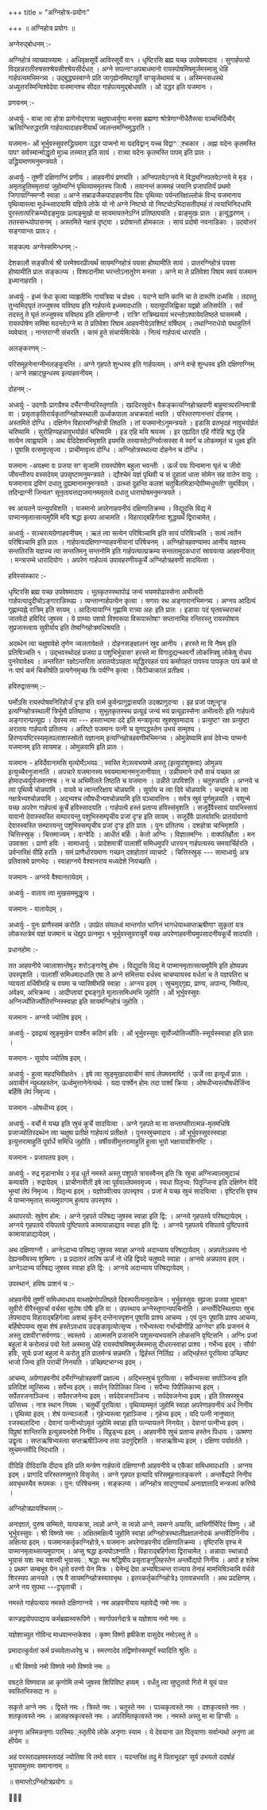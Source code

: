 +++
title = "अग्निहोत्र-प्रयोगः"

+++
॥ अग्निहोत्र प्रयोगः ॥

अग्नेरुद्बोधनम् :-

अग्निहोत्रं व्याख्यास्यामः । अधिवृक्षसूर्ये आविस्सूर्ये वा१ । धृष्टिरसि ब्रह्म यच्छ उपवेषमादाय । सुगार्हपत्यो विदहन्नरातीरुषसश्श्रेयसीश्श्रेयसीर्दधत् । अग्ने सपत्नाꣳअपबाधमानो रायस्पोषमिषमूर्जमस्मासु धेहि गार्हपत्यमभिमन्त्र्य । उद्बुद्ध्यस्वाग्ने प्रति जागृह्येनमिष्टापूर्ते सꣳसृजेथामयं च । अस्मिन्त्सधस्थे अध्युत्तरस्मिन्विश्वेदेवा यजमानश्च सीदत गार्हपत्यमुद्बोधयति । ओं उद्धर इति यजमानः ।

प्रणयनम् :-

अध्वर्युः - वाचा त्वा होत्रा प्राणेनोद्गात्रा चक्षुषाध्वर्युणा मनसा ब्रह्मणा श्रोत्रेणाग्नीधैतैस्त्वा पञ्चभिर्दिव्यैर् ऋत्विग्भिरुद्धरामि गार्हपत्यादाहवनीयार्थं ज्वलन्तमग्निमुद्धरति ।

यजमानः- ओं भूर्भुवस्सुवरुद्ध्रियमाण उद्धर पाप्मनो मा यदविद्वान् यच्च विद्वाꣲ्श्चकार । अह्ना यदेनः कृतमस्ति पापꣳ सर्वस्मान्मोद्धृतो मुञ्च तस्मात् इति सायं । रात्र्या यदेनः कृतमस्ति पापम् इति प्रातः । उद्ध्रियमाणमनुमन्त्रयते ।

अध्वर्युः - तूष्णीं दक्षिणाग्निं प्रणीय । आहवनीयं प्रणयति । अग्निपतयेऽग्नये मे विद्ध्यग्निपतयेऽग्नये मे मृड । अमृताहुतिममृतायां जुहोम्यग्निं पृथिव्याममृतस्य जित्यै । तयानन्तं काममहं जयानि प्रजापतिर्यं प्रथमो जिगायाग्निमग्नौ स्वाहा ॥ अग्ने सम्राडजैकपादाहवनीय दिवः पृथिव्याः पर्यन्तरिक्षाल्लोकं विन्द यजमानाय पृथिव्यास्त्वा मूर्धन्थ्सादयामि यज्ञिये लोके यो नो अग्ने निष्ट्यो यो निष्ट्योऽभिदासतीदमहं तं त्वयाभिनिदधामि पुरस्तात्परिक्रम्योदङ्मुखः प्रत्यङ्मुखो वा सायमायतनेऽग्निं प्रतिष्ठापयति । प्राङ्मुखः प्रातः । इत्युद्धरणम् । ततस्सन्ध्योपासनम् । अस्तमिते नक्षत्रं दृष्ट्वा । प्रदोषान्तो होमकालः । सायं प्रदोषो नवनाडिकाः । उदयोत्तरं सङ्गवान्तः प्रातः२ ।

सङ्कल्पः अग्नेस्समिन्धनम् :-

देशकालौ सङ्कीर्त्य श्री परमेश्वरप्रीत्यर्थं सायमग्निहोत्रं पयसा होष्यामीति सायं । प्रातरग्निहोत्रं पयसा होष्यामीति प्रातः सङ्कल्प्य । विश्वदानीमा भरन्तोऽनातुरेण मनसा । अग्ने मा ते प्रतिवेशा रिषाम स्वयं यजमान इध्मानाहरति ।

अध्वर्युः - इध्मं त्रेधा कृत्वा व्याहृतीभिः गायत्रिया च प्रोक्ष्य । यदग्ने यानि कानि चा ते दारूणि दध्मसि । तदस्तु तुभ्यमिद्घृतं तज्जुषस्व यविष्ठ्य इति गार्हपत्ये इध्ममादधाति । यदत्युपजिह्विका यद्वम्रो अतिसर्पति । सर्वं तदस्तु ते घृतं तज्जुषस्व यविष्ठ्य इति दक्षिणाग्नौ । रात्रिꣳ रात्रिमप्रयावं भरन्तोऽश्वायेवतिष्ठते घासमस्मै । रायस्पोषेण समिषा मदन्तोऽग्ने मा ते प्रतिवेशा रिषाम आहवनीयेऽवशिष्टं वर्षिष्ठम् । तथाग्निराधेयो यथाहुतिर्न व्यवेयात् । नान्तराग्नी संचरति । कामं हुते संचार्यमित्येके । नित्यं गार्हपत्यं धारयति ।

अलङ्करणम् :-

परिसमूहनेनाग्नीनलङ्कुवन्ति । अग्ने गृहपते शुन्धस्व इति गार्हपत्यम् । अग्ने वन्हे शुन्धस्व इति दक्षिणाग्निम् । अग्ने सम्राट्छुन्धस्व इत्याहवनीयम् ।

दोहनम् :-

अध्वर्युः - उदगग्रैः प्रागग्रैश्च दर्भैरग्नीन्परिस्तृणाति । खादिरस्रुवो१ वैकङ्कत्यग्निहोत्रहवणी बाहुमात्र्यरत्निमात्री वा । प्रसृताकृतिरार्यकृताग्निहोत्रस्थाली ऊर्ध्वकपाला अचक्रवर्ता भवति । परिस्तरणानन्तरं दोहनम् । अस्तमिते दोग्धि । दक्षिणेन विहारमग्निहोत्री तिष्ठति । तां यजमानोऽनुमन्त्रयते । इडासि व्रतभृदहं नावुभयोर्व्रतं चरिष्यामि । सुरोहिण्यहन्नावुभयोर्व्रतं चरिष्यामि । इड एहि मयि श्रयस्व । इर एह्यदित एहि गौरेहि श्रद्ध एहि सत्येन त्वाह्वयामि । अथ वेदिदेशमभिमृशति इयमसि तस्यास्तेऽग्निर्वत्सस्सा मे स्वर्गं च लोकममृतं च धुक्ष्व इति । पूषासि वत्समुपसृज्य । प्राचीमावृत्य दोग्धि । अग्निहोत्रस्थाल्या दोहनेन च दोग्धि ।

यजमानः -अयक्ष्मा वः प्रजया सꣳ सृजामि रायस्पोषेण बहुला भवन्तीः । ऊर्जं पयः पिन्वमाना घृतं च जीवो जीवन्तीरुप वस्सदेयम् उपसृष्टामनुमन्त्रयते । द्यौश्चेमं यज्ञं पृथिवी च सं दुहातां धाता सोमेन सह वातेन वायुः । यजमानाय द्रविणं दधातु दुह्यमानामनुमन्त्रयते । उत्थ्सं दुहन्ति कलशं चतुर्बिलमिडान्देवीम्मधुमतीꣳ सुवर्विदम् । तदिन्द्राग्नी जिन्वतꣳ सूनृतावत्तद्यजमानममृतत्वे दधातु धाराघोषमनुमन्त्रयते ।

स्व आयतने पत्न्युपविशति । यजमानो अपरेणाहवनीयं दक्षिणातिक्रम्य । विद्युदसि विद्य मे पाप्मानमृतात्सत्यमुपैमि मयि श्रद्धा इत्यप आचामति । विहाराद्बहिर्गत्वा शुद्ध्यर्थं द्विराचामेत् ।

अध्वर्युः - सञ्चरत्यग्रेणाहवनीयम् । ऋतं त्वा सत्येन परिषिञ्चामि इति सायं परिषिञ्चति । सत्यं त्वर्तेन परिषिञ्चामि इति प्रातः । गार्हपत्यदक्षिणाग्न्याहवनीयानां परिषेचनम् । अग्निहोत्रहवण्यामप आनीय यज्ञस्य सन्ततिरसि यज्ञस्य त्वा सन्ततिमनु सन्तनोमि इति गार्हपत्यात्प्रक्रम्य सन्ततामुदकधारां स्रावयत्या आहवनीयात् । मन्त्रारम्भे धारादियोगः । अपरेण गार्हपत्यं उपावहरणीयकूर्चे अग्निहोत्रहवणीं सादयित्वा ।

हविस्संस्कारः :-

धृष्टिरसि ब्रह्म यच्छ उपवेषमादाय । भूतकृतस्स्थापोढं जन्यं भयमपोढास्सेना अभीत्वरीः गार्हपत्यादुदीचोऽङ्गारान्निरूह्य । व्यन्तान्गार्हपत्येन कृत्वा । सगराः स्थ अङ्गारानभिमन्त्र्य । अग्नय आदित्यं गृह्णाम्यह्ने रात्रिम् इति सायम् । आदित्यायाग्निं गृह्णामि रात्र्या अहः इति प्रातः । इडायाः पदं घृतवच्चराचरं जातवेदो हविरिदं जुषस्व । ये ग्राम्याः पशवो विश्वरूपा विरूपास्तेषाꣳ सप्तानामिह रन्तिरस्तु रायस्पोषाय सुप्रजास्त्वाय सुवीर्याय इति तेष्वग्निहोत्रमधिश्रयति ।

अदब्धेन त्वा चक्षुषावेक्षे तृणेन ज्वलतावेक्षते । दोहनसङ्क्षालनं स्रुव आनीय । हरस्ते मा वि नैषम् इति प्रतिषिञ्चति १ । उद्भवस्थोदहं प्रजया प्र पशुभिर्भूयासꣳ हरस्ते मा विगादुद्यन्थ्स्वर्गो लोकस्त्रिषु लोकेषु रोचय पुनरेवावेक्ष्य । अन्तरितꣳ रक्षोऽन्तरिता अरातयोऽपहता व्यृद्धिरपहतं पापं कर्मापहतं पापस्य पापकृतः पापं कर्म यो नः पापं कर्म चिकीर्षति प्रत्यगेनमृच्छ त्रिः पर्यग्नि कृत्वा । किञ्चित्कालं प्रतीक्ष्य ।

हविरुद्वासनम् :-

घर्मोऽसि रायस्पोषवनिरिहोर्जं दृꣳह इति वर्त्म कुर्वन्प्रागुद्वासयति उदक्प्रागुदग्वा । इह प्रजां पशून्दृꣳह इत्यग्निहोत्रस्थालीं त्रिर्भूमौ प्रतिष्ठाप्य । सुभूतकृतस्स्थ प्रत्यूढं जन्यं भयं प्रत्यूढास्सेना अभीत्वरीः इति गार्हपत्ये अङ्गारान्प्रत्यूह्य । देवस्य त्वा --- हस्ताभ्यामा ददे इति मन्त्रावृत्या स्रुक्स्रुवमादाय । प्रत्युष्टꣳ रक्षः प्रत्युष्टा अरातयः गार्हपत्ये प्रतितप्य । अरिष्टो यजमानः पत्नी च युगपद्धस्तेन उभयं सम्मृश्य । हिरण्ययष्टिरस्यमृतपलाशास्स्रोतो यज्ञानाम् इत्यग्निहोत्रहवणीमभिमन्त्र्य । ओमुन्नेष्यामि हव्यं देवेभ्यः पाप्मनो यजमानम् इति सायमाह । ओमुन्नयामि इति प्रातः ।

यजमानः - हविर्देवानामसि मृत्योर्मेऽभयꣴ् स्वस्ति मेऽस्त्वभयम्मे अस्तु (इत्युपांशूक्त्वा) ओमुन्नय इत्युच्चैरनुजानाति । अपचारे यजमानस्य स्वयमात्मानमनुजानीयात् । उन्नीयमाने उभौ वाचं यच्छत आ होमादध्वर्युर्यजमानश्च । न च अभिमीलते तिष्ठति च यजमानः । उन्नीते उपविशति । चतुरुन्नयति । अग्नये च त्वा पृथिव्यै चोन्नयामि । वायवे च त्वान्तरिक्षाय चोन्नयामि । सूर्याय च त्वा दिवे चोन्नयामि । चन्द्रमसे च त्वा नक्षत्रेभ्यश्चोन्नयामि । अद्भ्यश्च त्वौषधीभ्यश्चोन्नयामि इति पञ्चावत्तिनः । सर्वत्र स्रुवं पूर्णमुन्नयति । पशून्मे यच्छ अपरेण गार्हपत्यं कूर्चे हविस्सादयति । गार्हपत्ये हस्तं प्रताप्य हविस्संमृशति । सजूर्देवैस्सायं यावभिस्सायं यावानो देवास्स्वस्ति सम्पारयन्तु पशुभिस्सम्पृचीय प्रजां दृꣳह इति सायम् । सजूर्देवैः प्रातर्यावभिः प्रातर्यावाणो देवास्स्वस्ति सम्पारयन्तु पशुभिस्सम्पृचीय प्रजां दृꣳह इति प्रातः । पुनः प्रतितप्य । दशहोत्रा चाभिमृशति । चित्तिस्स्रुक् । चित्तमाज्यम् । वाग्वेदिः । आधीतं बर्हिः । केतो अग्निः । विज्ञातमग्निः । वाक्पतिर्होता । मन उपवक्ता । प्राणो हविः । सामाध्वर्युः । प्रादेशमात्रीं पालाशीं समिधमुपरि धारयन् गार्हपत्यस्य समयार्चिर्हरति । उर्वन्तरिक्षं वीहि हरति । समं प्राणैर्धारयमाणः गच्छन् दशहोतारं व्याचष्टे । चित्तिस्स्रुक् --- सामाध्वर्युः अत्र प्रतिवाक्ये प्राणभेदः । स्वाहाग्नये वैश्वानराय मध्यदेशे नियच्छति ।

यजमानः - अग्नये वैश्वानरायेदम् ।

अध्वर्युः - वाताय त्वा मुखसममुद्धृत्य ।

यजमानः - वातायेदम् ।

अध्वर्युः - पुनः प्राणैस्समं करोति । उपप्रेत संयतध्वं मान्तर्गात भागिनं भागधेयाथ्सप्तऋषीणाꣳ सुकृतां यत्र लोकस्तत्रेमं यज्ञं यजमानं च धेह्युप प्रत्नमुप १ भूर्भुवस्सुवरायुर्मे यच्छ अपरेणाहवनीयमुपसादनीयकूर्चे सादयति ।

प्रधानहोमः :-

तत आहवनीये ज्वालाशान्तेषु२ शरोऽङ्गारेषु होमः । विद्युदसि विद्य मे पाप्मानमृतात्सत्यमुपैमि इति होष्यन्नप उपस्पृशति । पालाशीं समिधमादधाति एषा ते अग्ने समित्तया वर्धस्व चाचप्यायस्व वर्धतां च ते यज्ञपतिरा च प्यायतां वर्धिषीमहि च वयमा च प्यासिषीमहि स्वाहा । अग्नय इदम् । स्रुचमुद्गृह्य, प्राण्य, अपान्य, निमील्य, अवेक्ष्य, अभिक्रम्य । आदीप्तायां द्व्यङ्गुले मूलात्समिधमभि जुहोति । ओं भूर्भुवस्सुवः अग्निर्ज्योतिर्ज्योतिरग्निस्स्वाहा इति सायमग्निहोत्रं जुहोति ।

यजमानः - अग्नये ज्योतिष इदम् ।

अध्वर्युः - द्रवद्रव्यं स्रुङ्मुखेन पार्श्वेन कठिणं हविः । ओं भूर्भुवस्सुवः सूर्योज्योतिर्ज्योति-स्सूर्यस्स्वाहा इति प्रातः ।

यजमानः - सूर्याय ज्योतिष इदम् ।

अध्वर्युः - हुत्वा महदभिवीक्षते१ । इषे त्वा स्रुङ्मुखादवाचीनं सायं लेपमवमार्ष्टि । ऊर्जे त्वा इत्यूर्ध्वं प्रातः । अवाचीनं न्युब्जहस्तेन, ऊर्ध्वमुत्तानेनेत्यर्थः । यदा पार्श्वेन होमः तदा पार्श्वं क्रिया । ओषधीभ्यस्त्वौषधीर्जिन्व बर्हिषि लेपं निमृज्य ।

यजमानः -ओषधीभ्य इदम् ।

अध्वर्युः - वर्चो मे यच्छ इति स्रुचं कूर्चे सादयित्वा । अग्ने गृहपते मा मा सन्ताप्सीरात्मन्न-मृतमधिषि प्रजाज्योतिरदब्धेन त्वा चक्षुषा प्रतीक्षे गार्हपत्यं प्रतीक्षते । पुनस्स्रुचमादाय । ओं भूर्भुवस्सुवस्स्वाहा इत्युत्तरामाहुतिं पूर्वार्धे समिधि जुहोति । वर्षीयसीमुत्तरामाहुतिं हुत्वा भूयो भक्षायावशिनष्टि ।

यजमानः - प्रजापतय इदम् ।

अध्वर्युः - रुद्र मृडानार्भव २ मृड धूर्त नमस्ते अस्तु पशुपते त्रायस्वैनम् इति त्रिः स्रुचा अग्निज्वालामुदञ्चं कम्पयति । रुद्रायेदम् । प्राचीनावीती इषे त्वा पूर्ववल्लेपमवमृज्य । स्वधा पितृभ्य: पितॄन्जिन्व इति दक्षिणेन वेदिं भूम्यां लेपं निमृज्य । पितृभ्य इदम् । यज्ञोपवीत्यप उपस्पृश्य । प्रजां मे यच्छ स्रुचं सादयित्वा । वृष्टिरसि वृश्च मे पाप्मानमृतात् सत्यमुपागाम् हुत्वाप उपस्पृश्य ।

अथापरयो: स्रुवेण होम: । अग्ने गृहपते परिषद्य जुषस्व स्वाहा इति द्वि: । अग्नये गृहपतये परिषद्यायेदम् । अग्नये गृहपतये रयिपतये पुष्टिपतये कामायान्नाद्याय स्वाहा इति द्वि: । अग्नये गृहपतये रयिपतये पुष्टिपतये कामायान्नाद्यायेदम् ।

अथ दक्षिणाग्नौ । अग्नेऽदाभ्य परिषद्य जुषस्व स्वाहा अग्नये अदाभ्याय परिषद्यायेदम् । अन्नपतेऽन्नस्य नो देह्यनमीवस्य शुष्मिणः । प्र प्रदातारं तारिष ऊर्जं नो धेहि द्विपदे चतुष्पदे स्वाहा । अग्नये अन्नपतय इदम् । अग्नेऽदाभ्य परिषद्य जुषस्व स्वाहा इति द्वि: । अग्नये अदाभ्याय परिषद्यायेदम् ।

उपस्थानं, हविषः प्राशनं च :-

आहवनीये तूष्णीं समिधमाधाय वाथ्सप्रेणोपतिष्ठते दिवस्परीत्यनुवाकेन । भूर्भुवस्सुवः सुप्रजाः प्रजया भूयासꣳ सुवीरो वीरैस्सुवर्चा वर्चसा सुपोषः पोषैः इति वा । उपस्थाय अग्नेस्तृणान्यपचिनोति । अन्तर्वेदिस्थितायाः स्रुचः लेपमादाय विहाराद्बहिर्गत्वा अशब्दं कुर्वन् दन्तेनास्पृशन् पूषासि प्राश्य आचम्य । एवं पुनः पूषासि प्राश्य आचम्य, बर्हिषोपयम्य स्रुचा शेषं हस्तेऽवधाय उदङ्ङावृत्योत्सृप्य । गर्भेभ्यस्त्वा गर्भान्प्रीणीहि आग्नेयꣳ हविः प्रजननं मे अस्तु दशवीरꣳसर्वगणꣴ् स्वस्तये । आत्मसनि प्रजासनि पशुसन्यभयसनि लोकसनि वृष्टिसनि । अग्निः प्रजां बहुलां मे करोत्वन्नं पयो रेतो अस्मासु धेहि रायस्पोषमिषमूर्जमस्मासु दीधरत्स्वाहा प्राश्य । गर्भेभ्य इदम् । सौर्यꣳ हविः, सूर्यः प्रजां बहुलां मे करोतु इति प्रातर्मन्त्रं सन्नमति । द्विर्हस्तं निर्लिह्य । अद्भिर्हस्तं पूरयित्वा उच्छिष्ट भाजो जिन्व इति पराचीं निनयति । उच्छिष्टभाग्भ्य इदम् ।

आचम्य, अग्रेणाहवनीयं दर्भैरग्निहोत्रहवणीं प्रक्षाल्य । अद्भिस्स्रुचं पूरयित्वा । सर्पेभ्यस्त्वा सर्पाञ्जिन्व इति प्रतिदिशं व्युत्सिच्य । सर्पेभ्य इदम् । सर्पान् पिपीलिका जिन्व । सर्पेभ्यः पिपीलिकाभ्य इदम् । सर्पेतरजनाञ्जिन्व । सर्पेतरजनेभ्य इदम् । सर्पदेवजनाञ्जिन्व । सर्पदेवजनेभ्य इदम् । इति तिस्रस्स्रुच उत्सिच्य । नात्र स्थान नियमः । चतुर्थीं पूरयित्वा । पृथिव्याममृतं जुहोमि स्वाहा अपरेणाहवनीयं अर्धं निनीय । पृथिव्या इदम् । शेषं पत्न्यञ्जलौ । गृहेभ्यस्त्वा गृहाञ्जिन्व । गृहेभ्य इदम् । यदि पत्नी नानुष्यात् रजस्वलादिना । देवानां पत्नीभ्योऽमृतं जुहोमि स्वाहा इति पत्न्यायतने निनयेत् । देवानां पत्नीभ्य इदम् । विप्रुषां शान्तिरसि इत्युन्नयनदेशे निनीय । विप्रुड्भ्य इदम् । आहवनीये स्रुचं प्रताप्य हस्तेन पिधाय । ऊष्मणा उद्वृत्य । सप्तऋषिभ्यस्त्वा सप्तऋषीञ्जिन्व तया उदगुद्दिशति । सप्तऋषिभ्य इदम् । दक्षिणा पर्यावर्तते । स्रुचमन्तर्वेदि निदधाति ।

दीदिहि दीदिदासि दीदाय इति प्रति मन्त्रेण गार्हपत्ये दक्षिणाग्नौ आहवनीये च एकैकां समिधमादधाति । अग्नय इदम् । प्रागादि परिस्तरणमुत्तरे विसृजेत् । अग्ने गृहपत इत्यादि परिसमूहनालङ्करणे । अन्तर्वेद्यपो निनीय अवभृथस्यैव रूपमकः । पुन: परिषेचनम् । सङ्कल्प्य । अग्निहोत्र साद्गुण्यार्थं अनाज्ञातादि मन्त्रजपं करिष्ये ।

अग्निहोत्रप्रायश्चित्तम् :-

अनाज्ञातं, पुरुष सम्मितो, यत्पाकत्रा, त्वन्नो अग्ने, स त्वन्नो अग्ने, त्वमग्ने अयासि, आभिर्गीर्भिरिदं विष्णुः । ओं भूर्भुवस्सुवः । श्री विष्णवे नमः । अक्षितमक्षित्यै जुहोमि स्वाहा अग्निहोत्रस्थालीप्रक्षालनोदकं अन्तर्वेदिनिनीय । अक्षित्या इदम् । यजमानकर्तृकाग्निहोत्रे,१ यजमानः अपरेणाहवनीयं दक्षिणातिक्रम्य । वृष्टिरसि वृश्च मे पाप्मानमृताथ्सत्यमुपागाम् । अप्सु श्रद्धा इत्यपोऽश्नाति । विहाराद्बहिर्गत्वा द्विराचामेत् । अन्नादाः स्थान्नादो भूयासं यशः स्थ यशस्वी भूयासꣴ् श्रद्धाः स्थ श्रद्धिषीय प्रसृताङ्गुलिहस्तेन अन्तर्वेद्यपो निनीय । आपो ह श्लेष्म २ प्रथमꣳ सम्बभूव येन धृतो वरुणो येन मित्रः । येनेन्द्रं देवा अभ्यषिञ्चन्त राज्याय तेनाहं मामभिषिञ्चामि वर्चसे शिरस्यप आनयते । एष वै सायमग्निहोत्रस्यावभृथः । इतरकर्तृकाग्निहोत्रे३ एतावन्नभवति । अथ प्रदक्षिणम् । अग्ने नय सुपथा ---ट्ठघृताची ।

नमस्ते गार्हपत्याय नमस्ते दक्षिणाग्नये । नम आहवनीयाय महावेद्यै नमो नमः ॥

काण्डद्वयोपपाद्याय कर्मब्रह्मस्वरूपिणे । स्वर्गापवर्गदात्रे च यज्ञेशाय नमो नमः ॥

यज्ञेशाच्युत गोविन्द माधवानन्तकेशव । कृष्ण विष्णो हृषीकेश वासुदेव नमोऽस्तु ते ॥

प्रमादात्कुर्वतां कर्म प्रच्यवेताध्वरेषु च । स्मरणादेव तद्विष्णोस्सम्पूर्णं स्यादिति श्रुतिः ॥

॥ श्री विष्णवे नमो विष्णवे नमो विष्णवे नमः ॥

वषट्ते विष्णवास आ कृणोमि तन्मे जुषस्व शिपिविष्ट हव्यम् । वर्धंतु त्वा सुष्टुतयो गिरो मे यूयं पात स्वस्तिभिस्सदा नः ॥

सकृत्ते अग्ने नमः । द्विस्ते नमः । त्रिस्ते नमः । चतुस्ते नमः । पञ्चकृत्वस्ते नमः । दशकृत्वस्ते नमः । शतकृत्वस्ते नमः । आसहस्रकृत्वस्ते नमः । अपरिमितकृत्वस्ते नमः । नमस्ते अस्तु मा मा हिꣳसीः ॥

अनृणा अस्मिन्ननृणाः परस्मिꣴ्स्तृतीये लोके अनृणाः स्याम । ये देवयाना उत पितृयाणाः सर्वान्पथो अनृणा आ क्षीयेम ॥

अहं परस्तादहमवस्तादहं ज्योतिषा वि तमो ववार । यदन्तरिक्षं तदु मे पिताभूदहꣳ सूर्य उभयतो ददर्षाहं भूयासमुत्तमः समानानाम् ॥

॥ समाप्तोऽग्निहोत्रप्रयोगः ॥

